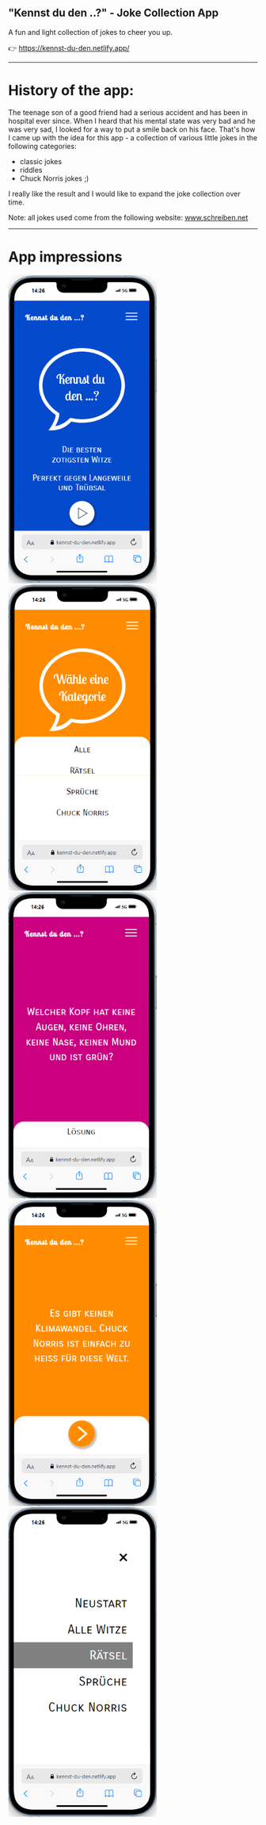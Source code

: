 ## "Kennst du den ..?" - Joke Collection App

A fun and light collection of jokes to cheer you up.

👉 https://kennst-du-den.netlify.app/
__________

# History of the app: 
The teenage son of a good friend had a serious accident and has been in hospital ever since. When I heard that his mental state was very bad and he was very sad, I looked for a way to put a smile back on his face. 
That's how I came up with the idea for this app - a collection of various little jokes in the following categories:
- classic jokes
- riddles
- Chuck Norris jokes ;)

I really like the result and I would like to expand the joke collection over time.

Note: all jokes used come from the following website: www.schreiben.net

__________

# App impressions

<img src="./src/assets/img/screenshots/home-screenshot.png" width="300">
<img src="./src/assets/img/screenshots/category-screenshot.png" width="300">
<img src="./src/assets/img/screenshots/riddle-screenshot.png" width="300">
<img src="./src/assets/img/screenshots/chuck-norris-screenshot.png" width="300">
<img src="./src/assets/img/screenshots/menu-screenshot.png" width="300">
